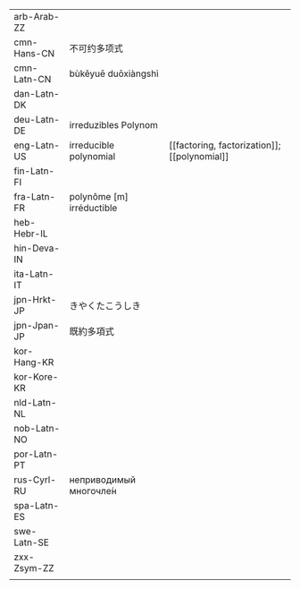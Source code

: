 | | | |
|-|-|-|
| arb-Arab-ZZ |  |  |
| cmn-Hans-CN | 不可约多项式 |  |
| cmn-Latn-CN | bùkěyuē duōxiàngshì |  |
| dan-Latn-DK |  |  |
| deu-Latn-DE | irreduzibles Polynom |  |
| eng-Latn-US | irreducible polynomial | [[factoring, factorization]]; [[polynomial]] |
| fin-Latn-FI |  |  |
| fra-Latn-FR | polynôme [m] irréductible |  |
| heb-Hebr-IL |  |  |
| hin-Deva-IN |  |  |
| ita-Latn-IT |  |  |
| jpn-Hrkt-JP | きやくたこうしき |  |
| jpn-Jpan-JP | 既約多項式 |  |
| kor-Hang-KR |  |  |
| kor-Kore-KR |  |  |
| nld-Latn-NL |  |  |
| nob-Latn-NO |  |  |
| por-Latn-PT |  |  |
| rus-Cyrl-RU | неприводимый многочле́н |  |
| spa-Latn-ES |  |  |
| swe-Latn-SE |  |  |
| zxx-Zsym-ZZ |  |  |
|  |  |  |